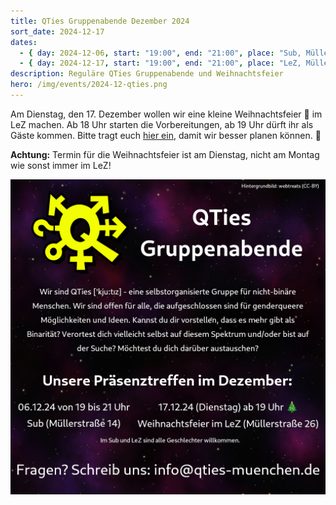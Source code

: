 ```yaml
---
title: QTies Gruppenabende Dezember 2024
sort_date: 2024-12-17
dates:
  - { day: 2024-12-06, start: "19:00", end: "21:00", place: "Sub, Müllerstraße 14" }
  - { day: 2024-12-17, start: "19:00", end: "21:00", place: "LeZ, Müllerstraße 26" }
description: Reguläre QTies Gruppenabende und Weihnachtsfeier
hero: /img/events/2024-12-qties.png
---
```


Am Dienstag, den 17. Dezember wollen wir eine kleine Weihnachtsfeier 🎄 im LeZ machen.
Ab 18 Uhr starten die Vorbereitungen, ab 19 Uhr dürft ihr als Gäste kommen.
Bitte tragt euch [hier ein](https://nuudel.digitalcourage.de/fsv5OF8Gj8RAlBlX), damit wir besser planen können. 🌟

**Achtung:** Termin für die Weihnachtsfeier ist am Dienstag, nicht am Montag wie sonst immer im LeZ!

![](/img/events/2024-12-qties.png)
